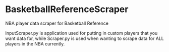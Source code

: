 # BasketballReferenceScraper
NBA player data scraper for Basketball Reference

InputScraper.py is application used for putting in custom players that you want data for, while Scraper.py is used when wanting to scrape data for ALL players in the NBA currently.
